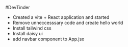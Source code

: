 #DevTinder

- Created a vite + React application and started 
- Remove unneccesssary code  and create hello world
- Install tailwind css
- Install daisy ui
- add navbar component to App.jsx

